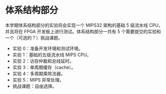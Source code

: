 # 体系结构部分

本学期体系结构部分的实验将会实现一个 MIPS32 架构的基础 5 级流水线 CPU，并且将在 FPGA 开发板上进行测试。体系结构部分一共有 5 个需要提交的实验和一个（可选的？）挑战课题。

* 实验 0：准备开发环境和测试环境。
* 实验 1：基础的五级流水线 MIPS CPU。
* 实验 2：访存仲裁和总线延时。
* 实验 3：单周期缓存（cache）。
* 实验 4：多周期乘除法器。
* 实验 5：MIPS 异常处理。
* 挑战课题：自由选择。
